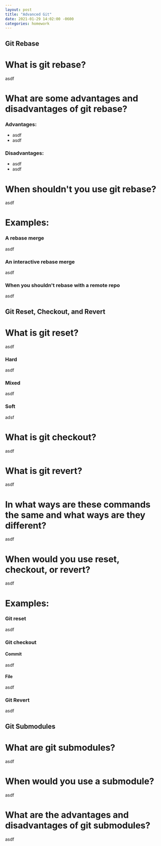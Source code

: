```yaml
---
layout: post
title: "Advanced Git"
date: 2021-01-29 14:02:00 -0600
categories: homework
---
```


## Git Rebase

# What is git rebase?

asdf

# What are some advantages and disadvantages of git rebase?


### Advantages:

- asdf
- asdf

### Disadvantages:

- asdf
- asdf

# When shouldn't you use git rebase?

asdf

# Examples:

### A rebase merge

asdf

### An interactive rebase merge

asdf

### When you shouldn't rebase with a remote repo

asdf

## Git Reset, Checkout, and Revert

# What is git reset?

asdf

### Hard

asdf

### Mixed

asdf

### Soft

adsf

# What is git checkout?

asdf

# What is git revert?

asdf

# In what ways are these commands the same and what ways are they different?

asdf

# When would you use reset, checkout, or revert?

asdf

# Examples:

### Git reset

asdf

### Git checkout

#### Commit

asdf

#### File

asdf

### Git Revert

asdf

## Git Submodules

# What are git submodules?

asdf

# When would you use a submodule?

asdf

# What are the advantages and disadvantages of git submodules?

asdf